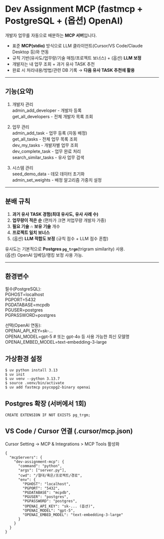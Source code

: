 # Dev Assignment MCP (fastmcp + PostgreSQL + (옵션) OpenAI)

개발자 업무를 자동으로 배분하는 **MCP 서버**입니다.  
- 표준 **MCP(stdio)** 방식으로 LLM 클라이언트(Cursor/VS Code/Claude Desktop 등)와 연동
- 규칙 기반(유사도/업무량/기술 매칭/프로젝트 보너스) + (옵션) **LLM 보정**
- 개발자는 내 업무 조회 + 과거 유사 TASK 추천
- 완료 시 처리내용/방법/관련 DB 기록 → **다음 유사 TASK 추천에 활용**

---

## 기능(요약)

1. 개발자 관리  
admin_add_developer - 개발자 등록  
get_all_developers - 전체 개발자 목록 조회  
  
2. 업무 관리  
admin_add_task - 업무 등록 (자동 배정)  
get_all_tasks - 전체 업무 목록 조회  
dev_my_tasks - 개발자별 업무 조회  
dev_complete_task - 업무 완료 처리  
search_similar_tasks - 유사 업무 검색  
  
3. 시스템 관리  
seed_demo_data - 데모 데이터 초기화  
admin_set_weights - 배정 알고리즘 가중치 설정  

---

## 분배 규칙

1) **과거 유사 TASK 경험(최대 유사도, 유사 사례 수)**  
2) **업무량이 적은 순** (편차가 크면 저업무량 개발자 가중)  
3) **필요 기술 ∩ 보유 기술** 개수  
4) **프로젝트 일치 보너스**  
5) (옵션) **LLM 적합도 보정** (규칙 점수 + LLM 점수 혼합)

유사도는 기본적으로 **Postgres `pg_trgm`**(trigram similarity) 사용.  
(옵션) OpenAI 임베딩/랭킹 보정 사용 가능.

---

## 환경변수

필수(PostgreSQL):  
PGHOST=localhost  
PGPORT=5432  
PGDATABASE=mcpdb  
PGUSER=postgres  
PGPASSWORD=postgres  

선택(OpenAI 연동):  
OPENAI_API_KEY=sk-...  
OPENAI_MODEL=gpt-5 # 또는 gpt-4o 등 사용 가능한 최신 모델명  
OPENAI_EMBED_MODEL=text-embedding-3-large  


## 가상환경 설정
```
$ uv python install 3.13   
$ uv init
$ uv venv --python 3.13.7
$ source .venv/bin/activate  
$ uv add fastmcp psycopg2-binary openai
```

## Postgres 확장 (서버에서 1회)
```
CREATE EXTENSION IF NOT EXISTS pg_trgm;
```

## VS Code / Cursor 연결 (.cursor/mcp.json)
Cursor Setting -> MCP & Integrations > MCP Tools 활성화  
```
{
  "mcpServers": {
    "dev-assignment-mcp": {
      "command": "python",
      "args": ["server.py"],
      "cwd": "/절대/혹은/프로젝트/경로",
      "env": {
        "PGHOST": "localhost",
        "PGPORT": "5432",
        "PGDATABASE": "mcpdb",
        "PGUSER": "postgres",
        "PGPASSWORD": "postgres",
        "OPENAI_API_KEY": "sk-... (옵션)",
        "OPENAI_MODEL": "gpt-5",
        "OPENAI_EMBED_MODEL": "text-embedding-3-large"
      }
    }
  }
}

```
